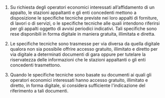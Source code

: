 1. Su richiesta degli operatori economici interessati all’affidamento di un appalto, le stazioni appaltanti e gli enti concedenti mettono a disposizione le specifiche tecniche previste nei loro appalti di forniture, di lavori o di servizi, o le specifiche tecniche alle quali intendono riferirsi per gli appalti oggetto di avvisi periodici indicativi. Tali specifiche sono rese disponibili in forma digitale in maniera gratuita, illimitata e diretta.

2. Le specifiche tecniche sono trasmesse per via diversa da quella digitale qualora non sia possibile offrire accesso gratuito, illimitato e diretto per via digitale a determinati documenti di gara oppure per tutelare la riservatezza delle informazioni che le stazioni appaltanti o gli enti concedenti trasmettono.

3. Quando le specifiche tecniche sono basate su documenti ai quali gli operatori economici interessati hanno accesso gratuito, illimitato e diretto, in forma digitale, si considera sufficiente l'indicazione del riferimento a tali documenti.
